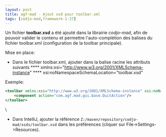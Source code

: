 ```yaml
---
layout: post
title: agf-mad - Ajout xsd pour toolbar.xml
tags: [codjo-mad,framework-1-27]
---
```

Un fichier **toolbar.xsd** a été ajouté dans la librairie _codjo-mad_, afin de pouvoir valider le contenu et permettre l'auto-complétion des balises du fichier toolbar.xml (configuration de la toolbar principale).

Mise en place:
* Dans le fichier toolbar.xml, ajouter dans la balise racine les attributs suivants
**** xmlns:xsi="http://www.w3.org/2001/XMLSchema-instance"
**** xsi:noNamespaceSchemaLocation="toolbar.xsd"

Exemple:
```xml
<toolbar xmlns:xsi="http://www.w3.org/2001/XMLSchema-instance" xsi:noNamespaceSchemaLocation="toolbar.xsd">
    <component action="com.agf.mad.gui.base.QuitAction"/>
</toolbar>
```
\\
* Dans IntelliJ, ajouter la référence ```Z:/maven/repository/codjo-mad/xsds/toolbar.xsd``` dans les préférences (cliquer sur File->Settings->Resources).
